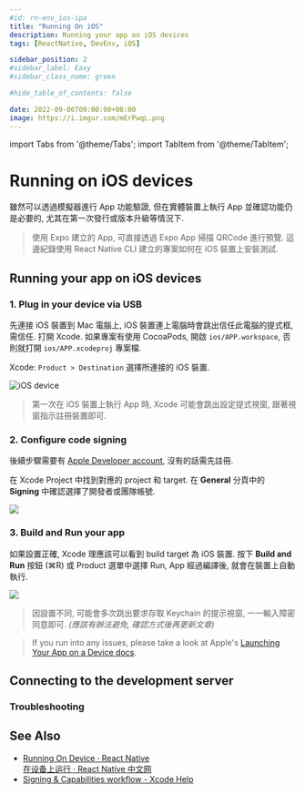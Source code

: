 ```yaml
---
#id: rn-env_ios-ipa
title: "Running On iOS"
description: Running your app on iOS devices
tags: [ReactNative, DevEnv, iOS]

sidebar_position: 2
#sidebar_label: Easy
#sidebar_class_name: green

#hide_table_of_contents: false

date: 2022-09-06T00:00:00+08:00
image: https://i.imgur.com/mErPwqL.png
---
```


import Tabs from '@theme/Tabs';
import TabItem from '@theme/TabItem';

Running on iOS devices
======================

雖然可以透過模擬器進行 App 功能驗證, 但在實體裝置上執行 App 並確認功能仍是必要的, 尤其在第一次發行或版本升級等情況下.

> 使用 Expo 建立的 App, 可直接透過 Expo App 掃描 QRCode 進行預覽. 
> 這邊紀錄使用 React Native CLI 建立的專案如何在 iOS 裝置上安裝測試.



Running your app on iOS devices
-------------------------------

### 1. Plug in your device via USB ###

先連接 iOS 裝置到 Mac 電腦上, iOS 裝置連上電腦時會跳出信任此電腦的提式框, 需信任.
打開 Xcode. 如果專案有使用 CocoaPods, 開啟 `ios/APP.workspace`, 否則就打開 `ios/APP.xcodeproj` 專案檔.

Xcode: `Product > Destination` 選擇所連接的 iOS 裝置.

![iOS device](https://lh3.googleusercontent.com/pw/AL9nZEWrnC2-hZekZyoIjmIZwXjWdkT9TSjJaxcl_RkiXrTzgKMLyLJ9p1-CZCSNrMGAP3KrFwLfAU0o4bh3-zehr-b-IFtno3LBRkaZPFLUudRt6-T8Gh3lnL0YzeAJ-vtq5qaA7qP-NBuoVNGuvhdRUWCvDg=w800-no?authuser=0)

> 第一次在 iOS 裝置上執行 App 時, Xcode 可能會跳出設定提式視窗, 跟著視窗指示註冊裝置即可.

### 2. Configure code signing ###

後續步驟需要有 [Apple Developer account](https://developer.apple.com/), 沒有的話需先註冊.

在 Xcode Project 中找到對應的 project 和 target. 
在 __General__ 分頁中的 __Signing__ 中確認選擇了開發者或團隊帳號.

![](https://lh3.googleusercontent.com/pw/AL9nZEVoJ-FiB5vAg-0_vlqYVkCQBEvdmVaNuO7G4-REdVPzIuIsDIXFWr67hJfP2DgLvLfY-PeYVdoRLQUyuPRNryreeg3R0jNZkbwjO5h9kQgfRsrcBPvSkOs_5Ml0QgHapOMDgJAGXIxp-9X5iY2V3zXU7w=w800-no?authuser=0)

### 3. Build and Run your app

如果設置正確, Xcode 理應該可以看到 build target 為 iOS 裝置.
按下 __Build and Run__ 按鈕 (⌘R) 或 Product 選單中選擇 Run, App 經過編譯後, 就會在裝置上自動執行.

![](https://lh3.googleusercontent.com/pw/AL9nZEXPYmejitTCJi7AiWGf3z4O1Z7aQlW1_ZEGO3SGYoOqZ41rEYHrd_HceCloZNea51UOqy5y0SOb9T_X1lFbQzPALNfWQcQvP_BlKanQ8gxrHbGDJhfpbNDysxXbTQhs2pNMjNMSjO_yGhpQAxCnndkDVg=w686-no?authuser=0)

> 因設置不同, 可能會多次跳出要求存取 Keychain 的提示視窗, 一一輸入障密同意即可.
> _(應該有辦法避免, 確認方式後再更新文章)_

> If you run into any issues, please take a look at Apple's [Launching Your App on a Device docs](https://help.apple.com/xcode/mac/current/#/dev60b6fbbc7).



Connecting to the development server
------------------------------------

### Troubleshooting ###




See Also
--------

-	[Running On Device · React Native](https://reactnative.dev/docs/running-on-device)  
	[在设备上运行 · React Native 中文网](https://reactnative.cn/docs/running-on-device)
-	[Signing & Capabilities workflow - Xcode Help](https://help.apple.com/xcode/mac/current/#/dev60b6fbbc7)
